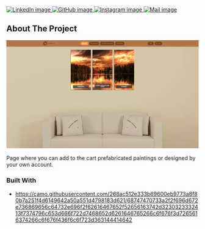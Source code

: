 <a style="width:100px;" href="https://www.linkedin.com/in/giulianoconti/" target="_blank">
<img src="https://www.svgrepo.com/show/303172/linkedin-logo.svg" alt="LinkedIn image" title="LinkedIn">
</a>
<a href="https://github.com/giulianoconti" target="_blank">
<img style="width:100px;" src="https://www.svgrepo.com/show/372862/github-full.svg" alt="GitHub image" title="GitHub">
</a>
<a href="https://www.instagram.com/giulianocontii/" target="_blank">
<img style="width:100px;" src="https://www.svgrepo.com/show/303140/instagram-logo.svg" alt="Instagram image" title="Instagram">
</a>
<a href="mailto:giuliconti1@gmail.com" target="_blank">
<img style="width:100px;" src="https://cdn.cdnlogo.com/logos/g/56/gmail.png" alt="Mail image" title="Mail">
</a>

## About The Project

![COPICTI](https://raw.githubusercontent.com/giulianoconti/api/main/imagesProjects/images_956x538/copicti_956x538.webp?raw=true)

Page where you can add to the cart prefabricated paintings or designed by your own account.



### Built With

* https://camo.githubusercontent.com/268ac512e333b69600eb9773a8f80b7a251f4d6149642a50a551d4798183d621/68747470733a2f2f696d672e736869656c64732e696f2f62616467652f52656163742d3230323332413f7374796c653d666f722d7468652d6261646765266c6f676f3d7265616374266c6f676f436f6c6f723d363144414642
